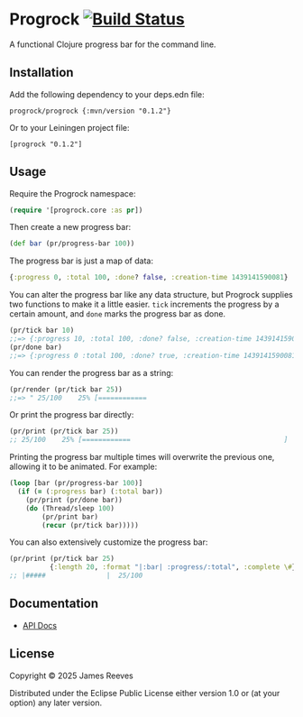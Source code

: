 # Progrock [![Build Status](https://github.com/weavejester/progrock/actions/workflows/test.yml/badge.svg)](https://github.com/weavejester/progrock/actions/workflows/test.yml)

A functional Clojure progress bar for the command line.


## Installation

Add the following dependency to your deps.edn file:

    progrock/progrock {:mvn/version "0.1.2"}

Or to your Leiningen project file:

    [progrock "0.1.2"]


## Usage

Require the Progrock namespace:

```clojure
(require '[progrock.core :as pr])
```

Then create a new progress bar:

```clojure
(def bar (pr/progress-bar 100))
```

The progress bar is just a map of data:

```clojure
{:progress 0, :total 100, :done? false, :creation-time 1439141590081}
```

You can alter the progress bar like any data structure, but Progrock
supplies two functions to make it a little easier. `tick` increments
the progress by a certain amount, and `done` marks the progress bar as
done.

```clojure
(pr/tick bar 10)
;;=> {:progress 10, :total 100, :done? false, :creation-time 1439141590081}
(pr/done bar)
;;=> {:progress 0 :total 100, :done? true, :creation-time 1439141590081}
```

You can render the progress bar as a string:

```clojure
(pr/render (pr/tick bar 25))
;;=> " 25/100    25% [============                                      ]  ETA: 00:00"
```

Or print the progress bar directly:

```clojure
(pr/print (pr/tick bar 25))
;; 25/100    25% [============                                      ]  ETA: 00:00
```

Printing the progress bar multiple times will overwrite the previous
one, allowing it to be animated. For example:

```clojure
(loop [bar (pr/progress-bar 100)]
  (if (= (:progress bar) (:total bar))
    (pr/print (pr/done bar))
    (do (Thread/sleep 100)
        (pr/print bar)
        (recur (pr/tick bar)))))
```

You can also extensively customize the progress bar:

```clojure
(pr/print (pr/tick bar 25)
          {:length 20, :format "|:bar| :progress/:total", :complete \#})
;; |#####               |  25/100
```


## Documentation

* [API Docs](https://weavejester.github.io/progrock/progrock.core.html)


## License

Copyright © 2025 James Reeves

Distributed under the Eclipse Public License either version 1.0 or (at
your option) any later version.
